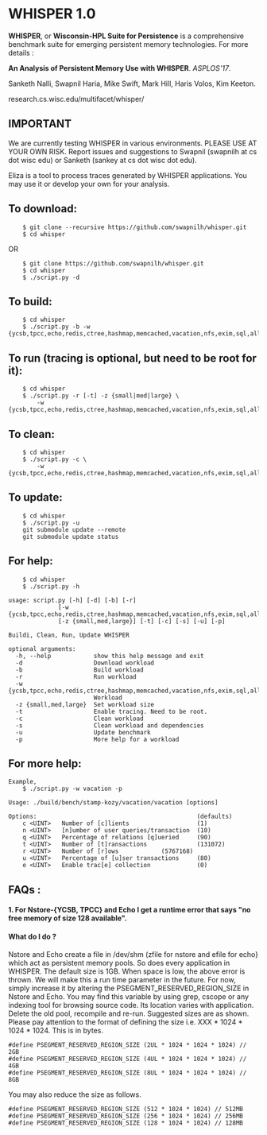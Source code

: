 # WHISPER 1.0

**WHISPER**, or **Wisconsin-HPL Suite for Persistence** is a comprehensive benchmark
suite for emerging persistent memory technologies. For more details :

**An Analysis of Persistent Memory Use with WHISPER**. *ASPLOS'17*.

Sanketh Nalli, Swapnil Haria, Mike Swift, Mark Hill, Haris Volos, Kim Keeton.

research.cs.wisc.edu/multifacet/whisper/

## IMPORTANT
We are currently testing WHISPER in various environments.
PLEASE USE AT YOUR OWN RISK.
Report issues and suggestions to Swapnil (swapnilh at cs dot wisc edu) or Sanketh (sankey
at cs dot wisc dot edu). 

Eliza is a tool to process traces generated by WHISPER applications.
You may use it or develop your own for your analysis.

## To download:
~~~
   	$ git clone --recursive https://github.com/swapnilh/whisper.git
	$ cd whisper
~~~
OR 
~~~
   	$ git clone https://github.com/swapnilh/whisper.git
	$ cd whisper
	$ ./script.py -d
~~~

## To build:
~~~
	$ cd whisper
	$ ./script.py -b -w	{ycsb,tpcc,echo,redis,ctree,hashmap,memcached,vacation,nfs,exim,sql,all}
~~~

## To run (tracing is optional, but need to be root for it):
~~~
	$ cd whisper
	$ ./script.py -r [-t] -z {small|med|large} \
		-w  {ycsb,tpcc,echo,redis,ctree,hashmap,memcached,vacation,nfs,exim,sql,all}
~~~

## To clean:
~~~
	$ cd whisper
	$ ./script.py -c \
		-w {ycsb,tpcc,echo,redis,ctree,hashmap,memcached,vacation,nfs,exim,sql,all}
~~~

## To update:
~~~
	$ cd whisper
	$ ./script.py -u
	git submodule update --remote
	git submodule update status

~~~

## For help:
~~~
	$ cd whisper
	$ ./script.py -h

usage: script.py [-h] [-d] [-b] [-r]
              [-w {ycsb,tpcc,echo,redis,ctree,hashmap,memcached,vacation,nfs,exim,sql,all}]
              [-z {small,med,large}] [-t] [-c] [-s] [-u] [-p]

Buildi, Clean, Run, Update WHISPER

optional arguments:
  -h, --help            show this help message and exit
  -d                    Download workload
  -b                    Build workload
  -r                    Run workload
  -w {ycsb,tpcc,echo,redis,ctree,hashmap,memcached,vacation,nfs,exim,sql,all}
                        Workload
  -z {small,med,large}  Set workload size
  -t                    Enable tracing. Need to be root.
  -c                    Clean workload
  -s                    Clean workload and dependencies
  -u                    Update benchmark
  -p                    More help for a workload

~~~

## For more help:
~~~
Example,
	$ ./script.py -w vacation -p 

Usage: ./build/bench/stamp-kozy/vacation/vacation [options]

Options:                                             (defaults)
    c <UINT>   Number of [c]lients                   (1)
    n <UINT>   [n]umber of user queries/transaction  (10)
    q <UINT>   Percentage of relations [q]ueried     (90)
    t <UINT>   Number of [t]ransactions              (131072)
    r <UINT>   Number of [r]ows		       (5767168)
    u <UINT>   Percentage of [u]ser transactions     (80)
    e <UINT>   Enable trac[e] collection             (0)

~~~

## FAQs :

#### 1. For Nstore-{YCSB, TPCC} and Echo I get a runtime error that says "no free memory of size 128 available". 
#### What do I do ?

Nstore and Echo create a file in /dev/shm (zfile for nstore and efile for echo}
which act as persistent memory pools. So does every application in WHISPER.
The default size is 1GB. When space is low, the above error is thrown. 
We will make this a run time parameter in the future. For now, simply increase it by altering the PSEGMENT_RESERVED_REGION_SIZE
in Nstore and Echo. You may find this variable by using grep, cscope or any indexing tool for browsing source code. 
Its location varies with application. Delete the old pool, recompile and re-run. Suggested sizes are as shown.
Please pay attention to the format of defining the size i.e. XXX * 1024 * 1024 * 1024. This is in bytes.

~~~
#define PSEGMENT_RESERVED_REGION_SIZE (2UL * 1024 * 1024 * 1024) // 2GB
#define PSEGMENT_RESERVED_REGION_SIZE (4UL * 1024 * 1024 * 1024) // 4GB
#define PSEGMENT_RESERVED_REGION_SIZE (8UL * 1024 * 1024 * 1024) // 8GB
~~~

You may also reduce the size as follows.

~~~
#define PSEGMENT_RESERVED_REGION_SIZE (512 * 1024 * 1024) // 512MB
#define PSEGMENT_RESERVED_REGION_SIZE (256 * 1024 * 1024) // 256MB
#define PSEGMENT_RESERVED_REGION_SIZE (128 * 1024 * 1024) // 128MB
~~~
